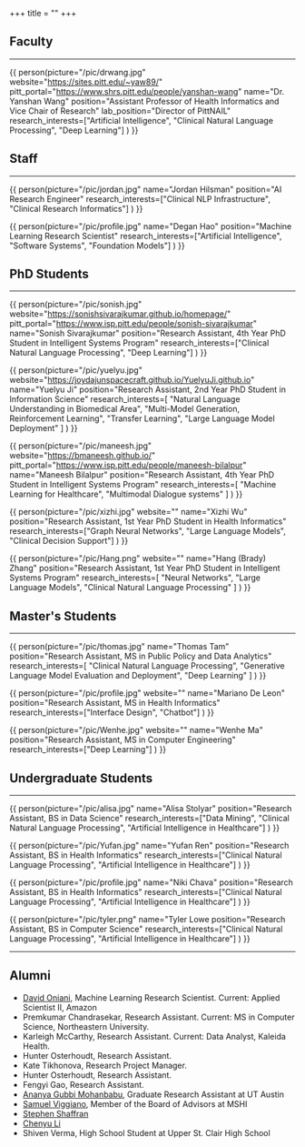 +++
title = ""
+++

## Faculty

---

{{ person(picture="/pic/drwang.jpg"
          website="https://sites.pitt.edu/~yaw89/"
          pitt_portal="https://www.shrs.pitt.edu/people/yanshan-wang"
          name="Dr. Yanshan Wang"
          position="Assistant Professor of Health Informatics and Vice Chair of Research"
          lab_position="Director of PittNAIL"
          research_interests=["Artificial Intelligence", "Clinical Natural Language Processing", "Deep Learning"]
    ) }}

## Staff

---


{{ person(picture="/pic/jordan.jpg"
          name="Jordan Hilsman"
          position="AI Research Engineer"
          research_interests=["Clinical NLP Infrastructure", "Clinical Research Informatics"]
    ) }}

{{ person(picture="/pic/profile.jpg"
          name="Degan Hao"
          position="Machine Learning Research Scientist"
          research_interests=["Artificial Intelligence", "Software Systems", "Foundation Models"]
    ) }}


## PhD Students

---

{{ person(picture="/pic/sonish.jpg"
          website="https://sonishsivarajkumar.github.io/homepage/"
          pitt_portal="https://www.isp.pitt.edu/people/sonish-sivarajkumar"
          name="Sonish Sivarajkumar"
          position="Research Assistant, 4th Year PhD Student in Intelligent Systems Program"
          research_interests=["Clinical Natural Language Processing", "Deep Learning"]
    ) }}


{{ person(picture="/pic/yuelyu.jpg"
          website="https://joydajunspacecraft.github.io/YuelyuJi.github.io"
          name="Yuelyu Ji"
          position="Research Assistant, 2nd Year PhD Student in Information Science"
          research_interests=[
            "Natural Language Understanding in Biomedical Area",
            "Multi-Model Generation, Reinforcement Learning",
            "Transfer Learning",
            "Large Language Model Deployment"
          ]
    ) }}

{{ person(picture="/pic/maneesh.jpg"
          website="https://bmaneesh.github.io/"
          pitt_portal="https://www.isp.pitt.edu/people/maneesh-bilalpur"
          name="Maneesh Bilalpur"
          position="Research Assistant, 4th Year PhD Student in Intelligent Systems Program"
          research_interests=[
            "Machine Learning for Healthcare",
            "Multimodal Dialogue systems"
          ]
    ) }}

{{ person(picture="/pic/xizhi.jpg"
          website=""
          name="Xizhi Wu"
          position="Research Assistant, 1st Year PhD Student in Health Informatics"
          research_interests=["Graph Neural Networks", "Large Language Models", "Clinical Decision Support"]
    ) }}


{{ person(picture="/pic/Hang.png"
          website=""
          name="Hang (Brady) Zhang"
          position="Research Assistant, 1st Year PhD Student in Intelligent Systems Program"
          research_interests=[
            "Neural Networks",
            "Large Language Models",
            "Clinical Natural Language Processing"
          ]
    ) }}

## Master's Students

---


{{ person(picture="/pic/thomas.jpg"
          name="Thomas Tam"
          position="Research Assistant, MS in Public Policy and Data Analytics"
          research_interests=[
            "Clinical Natural Language Processing",
            "Generative Language Model Evaluation and Deployment",
            "Deep Learning"
          ]
    ) }}

{{ person(picture="/pic/profile.jpg"
          website=""
          name="Mariano De Leon"
          position="Research Assistant, MS in Health Informatics"
          research_interests=["Interface Design", "Chatbot"]
    ) }}

{{ person(picture="/pic/Wenhe.jpg"
          website=""
          name="Wenhe Ma"
          position="Research Assistant, MS in Computer Engineering"
          research_interests=["Deep Learning"]
    ) }}

## Undergraduate Students

---

{{ person(picture="/pic/alisa.jpg"
          name="Alisa Stolyar"
          position="Research Assistant, BS in Data Science"
          research_interests=["Data Mining", "Clinical Natural Language Processing", "Artificial Intelligence in Healthcare"]
    ) }}

{{ person(picture="/pic/Yufan.jpg"
          name="Yufan Ren"
          position="Research Assistant, BS in Health Informatics"
          research_interests=["Clinical Natural Language Processing", "Artificial Intelligence in Healthcare"]
    ) }}

{{ person(picture="/pic/profile.jpg"
          name="Niki Chava"
          position="Research Assistant, BS in Health Informatics"
          research_interests=["Clinical Natural Language Processing", "Artificial Intelligence in Healthcare"]
    ) }}

{{ person(picture="/pic/tyler.png"
          name="Tyler Lowe
          position="Research Assistant, BS in Computer Science"
          research_interests=["Clinical Natural Language Processing", "Artificial Intelligence in Healthcare"]
    ) }}


---

## Alumni

- [David Oniani](https://oniani.ai/), Machine Learning Research Scientist. Current: Applied Scientist II, Amazon
- Premkumar Chandrasekar, Research Assistant. Current: MS in Computer Science, Northeastern University.
- Karleigh McCarthy, Research Assistant. Current: Data Analyst, Kaleida Health.
- Hunter Osterhoudt, Research Assistant.
- Kate Tikhonova, Research Project Manager.
- Hunter Osterhoudt, Research Assistant.
- Fengyi Gao, Research Assistant.
- [Ananya Gubbi Mohanbabu](https://www.linkedin.com/in/ananyagm/), Graduate Research Assistant at UT Austin
- [Samuel Viggiano](https://www.linkedin.com/in/samuel-viggiano-mshi-42090b98/), Member of the Board of Advisors at MSHI
- [Stephen Shaffran](https://www.linkedin.com/in/stephen-shaffran-bb0839225/)
- [Chenyu Li](https://www.linkedin.com/in/chenyu-li-80375196/)
- Shiven Verma, High School Student at Upper St. Clair High School
